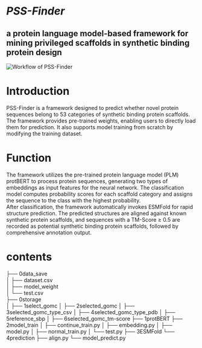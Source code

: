 
***PSS-Finder***
=
a protein language model-based framework for mining privileged scaffolds in synthetic binding protein design
-
![Workflow of PSS-Finder](PSS-Finder.png)

# Introduction  
PSS-Finder is a framework designed to predict whether novel protein sequences belong to 53 categories of synthetic binding protein scaffolds. The framework provides pre-trained weights, enabling users to directly load them for prediction. It also supports model training from scratch by modifying the training dataset.

# Function  
The framework utilizes the pre-trained protein language model (PLM) protBERT to process protein sequences, generating two types of embeddings as input features for the neural network. The classification model computes probability scores for each scaffold category and assigns the sequence to the class with the highest probability.  
After classification, the framework automatically invokes ESMFold for rapid structure prediction. The predicted structures are aligned against known synthetic protein scaffolds, and sequences with a TM-Score ≥ 0.5 are recorded as potential synthetic binding protein scaffolds, followed by comprehensive annotation output.

# contents
├── 0data_save  
│ ├── dataset.csv  
│ ├── model_weight  
│ └── test.csv  
├── 0storage  
│ ├── 1select_gomc
│ ├── 2selected_gomc
│ ├── 3selected_gomc_type_csv
│ ├── 4selected_gomc_type_pdb
│ ├── 5reference_sbp
│ ├── 6selected_gomc_tm-score
├── 1protBERT 
├── 2model_train 
│ ├── continue_train.py
│ ├── embedding.py
│ ├── model.py
│ ├── normal_train.py
│ └── test.py
├── 3ESMFold 
└── 4prediction 
├── align.py
└── model_predict.py
